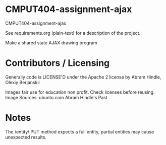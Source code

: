 CMPUT404-assignment-ajax
==============================

CMPUT404-assignment-ajax

See requirements.org (plain-text) for a description of the project.

Make a shared state AJAX drawing program

Contributors / Licensing
========================

Generally code is LICENSE'D under the Apache 2 license by Abram Hindle, Olexiy Berjanskii

Images fair use for education non profit. Check licenses before reusing.
Image Sources:
	ubuntu.com
	Abram Hindle's Past


Notes
=========
The /entity/<entity> PUT method expects a full entity, partial entities may cause unexpected results.
